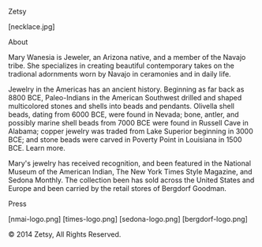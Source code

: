 <!-- Level 1 header -->
Zetsy

<!-- featured image -->
[necklace.jpg]

<!-- level 2 header -->
About

<!-- paragraph -->
Mary Wanesia is Jeweler, an Arizona native, and a member of the Navajo tribe. She specializes in creating beautiful contemporary takes on the tradional adornments worn by Navajo in ceramonies and in daily life.

<!-- paragraph -->
Jewelry in the Americas has an ancient history. Beginning as far back as 8800 BCE, Paleo-Indians in the American Southwest drilled and shaped multicolored stones and shells into beads and pendants. Olivella shell beads, dating from 6000 BCE, were found in Nevada; bone, antler, and possibly marine shell beads from 7000 BCE were found in Russell Cave in Alabama; copper jewelry was traded from Lake Superior beginning in 3000 BCE; and stone beads were carved in Poverty Point in Louisiana in 1500 BCE. Learn more.
<!-- Note: "Learn more" links to: http://en.wikipedia.org/wiki/Native_American_jewelry -->

<!-- paragraph -->
Mary's jewelry has received recognition, and been featured in the National Museum of the American Indian, The New York Times Style Magazine, and Sedona Monthly. The collection been has sold across the United States and Europe and been carried by the retail stores of Bergdorf Goodman.

<!-- level 2 header -->
Press

<!-- press images -->
[nmai-logo.png]<!-- links to: http://nmai.si.edu/home/ -->
[times-logo.png]<!-- links to: http://www.nytimes.com/pages/t-magazine/ -->
[sedona-logo.png]<!-- links to: http://www.sedonamonthly.com -->
[bergdorf-logo.png]<!-- links to: http://www.bergdorfgoodman.com/ -->

<!-- paragraph -->&copy; 2014 Zetsy, All Rights Reserved.
